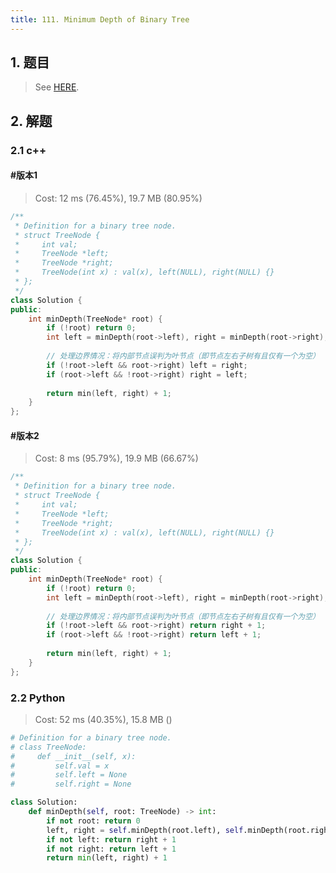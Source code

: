 ```yaml
---
title: 111. Minimum Depth of Binary Tree
---
```


## 1. 题目

> See [HERE](https://leetcode.com/problems/minimum-depth-of-binary-tree/).



## 2. 解题

### 2.1 c++

#### #版本1

> Cost: 12 ms (76.45%), 19.7 MB (80.95%)

```cpp
/**
 * Definition for a binary tree node.
 * struct TreeNode {
 *     int val;
 *     TreeNode *left;
 *     TreeNode *right;
 *     TreeNode(int x) : val(x), left(NULL), right(NULL) {}
 * };
 */
class Solution {
public:
    int minDepth(TreeNode* root) {
        if (!root) return 0;
        int left = minDepth(root->left), right = minDepth(root->right);
        
        // 处理边界情况：将内部节点误判为叶节点（即节点左右子树有且仅有一个为空）
        if (!root->left && root->right) left = right;
        if (root->left && !root->right) right = left;
        
        return min(left, right) + 1;
    }
};
```

#### #版本2

> Cost: 8 ms (95.79%), 19.9 MB (66.67%)

```cpp
/**
 * Definition for a binary tree node.
 * struct TreeNode {
 *     int val;
 *     TreeNode *left;
 *     TreeNode *right;
 *     TreeNode(int x) : val(x), left(NULL), right(NULL) {}
 * };
 */
class Solution {
public:
    int minDepth(TreeNode* root) {
        if (!root) return 0;
        int left = minDepth(root->left), right = minDepth(root->right);
        
        // 处理边界情况：将内部节点误判为叶节点（即节点左右子树有且仅有一个为空）
        if (!root->left && root->right) return right + 1;
        if (root->left && !root->right) return left + 1;
        
        return min(left, right) + 1;
    }
};
```

### 2.2 Python

> Cost: 52 ms (40.35%), 15.8 MB ()

```python
# Definition for a binary tree node.
# class TreeNode:
#     def __init__(self, x):
#         self.val = x
#         self.left = None
#         self.right = None

class Solution:
    def minDepth(self, root: TreeNode) -> int:
        if not root: return 0
        left, right = self.minDepth(root.left), self.minDepth(root.right)
        if not left: return right + 1
        if not right: return left + 1
        return min(left, right) + 1
```
